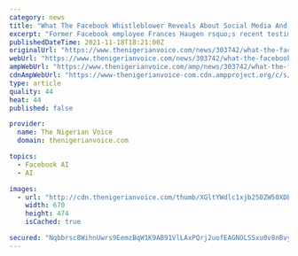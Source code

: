 ```yaml
---
category: news
title: "What The Facebook Whistleblower Reveals About Social Media And Conflict"
excerpt: "Former Facebook employee Frances Haugen rsquo;s recent testimony before the U.S. Senate reasserted the platform rsquo;s role in propagating"
publishedDateTime: 2021-11-18T18:21:00Z
originalUrl: "https://www.thenigerianvoice.com/news/303742/what-the-facebook-whistleblower-reveals-about-social-media-a.html"
webUrl: "https://www.thenigerianvoice.com/news/303742/what-the-facebook-whistleblower-reveals-about-social-media-a.html"
ampWebUrl: "https://www.thenigerianvoice.com/amp/news/303742/what-the-facebook-whistleblower-reveals-about-social-media-a.html"
cdnAmpWebUrl: "https://www-thenigerianvoice-com.cdn.ampproject.org/c/s/www.thenigerianvoice.com/amp/news/303742/what-the-facebook-whistleblower-reveals-about-social-media-a.html"
type: article
quality: 44
heat: 44
published: false

provider:
  name: The Nigerian Voice
  domain: thenigerianvoice.com

topics:
  - Facebook AI
  - AI

images:
  - url: "http://cdn.thenigerianvoice.com/thumb/XGltYWdlc1xjb250ZW50XDExMTgyMDIxNjMxNDdfc2NyZWVuc2hvdF8yMDIxMTExOF9hdF8xOC4zMC40Ni5wbmd8NjcwfDExLzE4LzIwMjE=.jpg"
    width: 670
    height: 474
    isCached: true

secured: "Nqbbrsc8WihnUwrs9EemzBqW1K9AB91VlLAxPQrj2uofEAGNOLSSxu0v8nBvyZnYs4b274VvMeiQqMo1u+OyJmVOHJO4k/GPN1YzXp1VPGHnBWK5+CH0fG+CNxbO29LKcrim8bQMzIJuJCHHCOwZo1bn24mJSULEtGegkeeRlK+9R+6hV+WUpjzlUbAV6nG/ZcXwh1P3lm68b4HPmdDMABedumlFdzprLmzgFEJVVIRXxqH3P24F4Dbxr7KnQ23p8Nn2L8azR8MnkfbfOb1hOvUAAOzxgibSNYIeDKhHjOPoFZuwEAyzDJGw7boZGcEBUMtWvSlydReMDTrzO8BK6DaHk7nNdl0syxB8vxnVpWg=;Nx4sD3QIxRdNiSCricxESA=="
---
```


